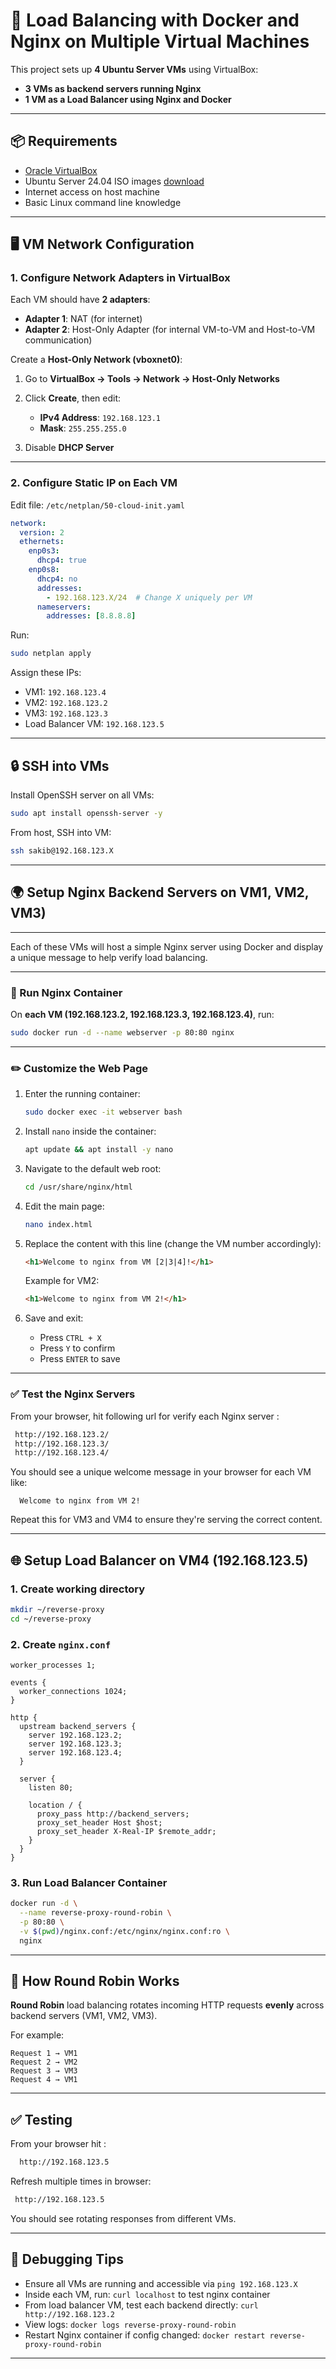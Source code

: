 


# 🐳 Load Balancing with Docker and Nginx on Multiple Virtual Machines

This project sets up **4 Ubuntu Server VMs** using VirtualBox:

* **3 VMs as backend servers running Nginx**
* **1 VM as a Load Balancer using Nginx and Docker**

---

## 📦 Requirements

* [Oracle VirtualBox](https://www.virtualbox.org/)
* Ubuntu Server 24.04 ISO images [download](https://ubuntu.com/download/server)
* Internet access on host machine
* Basic Linux command line knowledge

---

## 🖥️ VM Network Configuration

### 1. Configure Network Adapters in VirtualBox

Each VM should have **2 adapters**:

* **Adapter 1**: NAT (for internet)
* **Adapter 2**: Host-Only Adapter (for internal VM-to-VM and Host-to-VM communication)

Create a **Host-Only Network (vboxnet0)**:

1. Go to **VirtualBox → Tools → Network → Host-Only Networks**
2. Click **Create**, then edit:

   * **IPv4 Address**: `192.168.123.1`
   * **Mask**: `255.255.255.0`
3. Disable **DHCP Server**

---

### 2. Configure Static IP on Each VM

Edit file: `/etc/netplan/50-cloud-init.yaml`

```yaml
network:
  version: 2
  ethernets:
    enp0s3:
      dhcp4: true
    enp0s8:
      dhcp4: no
      addresses:
        - 192.168.123.X/24  # Change X uniquely per VM
      nameservers:
        addresses: [8.8.8.8]
```

Run:

```bash
sudo netplan apply
```

Assign these IPs:

* VM1: `192.168.123.4`
* VM2: `192.168.123.2`
* VM3: `192.168.123.3`
* Load Balancer VM: `192.168.123.5`

---

## 🔒 SSH into VMs

Install OpenSSH server on all VMs:

```bash
sudo apt install openssh-server -y
```

From host, SSH into VM:

```bash
ssh sakib@192.168.123.X
```

---

## 🌍 Setup Nginx Backend Servers on VM1, VM2, VM3)


---

Each of these VMs will host a simple Nginx server using Docker and display a unique message to help verify load balancing.

---

### 🚀 Run Nginx Container

On **each VM (192.168.123.2, 192.168.123.3, 192.168.123.4)**, run:

```bash
sudo docker run -d --name webserver -p 80:80 nginx
```

---

### ✏️ Customize the Web Page

1. Enter the running container:

   ```bash
   sudo docker exec -it webserver bash
   ```

2. Install `nano` inside the container:

   ```bash
   apt update && apt install -y nano
   ```

3. Navigate to the default web root:

   ```bash
   cd /usr/share/nginx/html
   ```

4. Edit the main page:

   ```bash
   nano index.html
   ```

5. Replace the content with this line (change the VM number accordingly):

   ```html
   <h1>Welcome to nginx from VM [2|3|4]!</h1>
   ```

   Example for VM2:

   ```html
   <h1>Welcome to nginx from VM 2!</h1>
   ```

6. Save and exit:

   * Press `CTRL + X`
   * Press `Y` to confirm
   * Press `ENTER` to save

---

### ✅ Test the Nginx Servers

From your browser, hit following url for verify each Nginx server :

```bash
 http://192.168.123.2/
 http://192.168.123.3/
 http://192.168.123.4/
```

You should see a unique welcome message in your browser for each VM like:

```
  Welcome to nginx from VM 2!
```

Repeat this for VM3 and VM4 to ensure they're serving the correct content.



---

## 🌐 Setup Load Balancer on VM4 (192.168.123.5)

### 1. Create working directory

```bash
mkdir ~/reverse-proxy
cd ~/reverse-proxy
```

### 2. Create `nginx.conf`

```nginx
worker_processes 1;

events {
  worker_connections 1024;
}

http {
  upstream backend_servers {
    server 192.168.123.2;
    server 192.168.123.3;
    server 192.168.123.4;
  }

  server {
    listen 80;

    location / {
      proxy_pass http://backend_servers;
      proxy_set_header Host $host;
      proxy_set_header X-Real-IP $remote_addr;
    }
  }
}
```

### 3. Run Load Balancer Container

```bash
docker run -d \
  --name reverse-proxy-round-robin \
  -p 80:80 \
  -v $(pwd)/nginx.conf:/etc/nginx/nginx.conf:ro \
  nginx
```

---

## 🔁 How Round Robin Works

**Round Robin** load balancing rotates incoming HTTP requests **evenly** across backend servers (VM1, VM2, VM3).

For example:

```
Request 1 → VM1
Request 2 → VM2
Request 3 → VM3
Request 4 → VM1
```

---

## ✅ Testing

From your browser hit :

```bash
  http://192.168.123.5
```

Refresh multiple times in browser:

```bash
 http://192.168.123.5
```

You should see rotating responses from different VMs.

---

## 🧪 Debugging Tips

* Ensure all VMs are running and accessible via `ping 192.168.123.X`
* Inside each VM, run: `curl localhost` to test nginx container
* From load balancer VM, test each backend directly: `curl http://192.168.123.2`
* View logs: `docker logs reverse-proxy-round-robin`
* Restart Nginx container if config changed: `docker restart reverse-proxy-round-robin`

---

